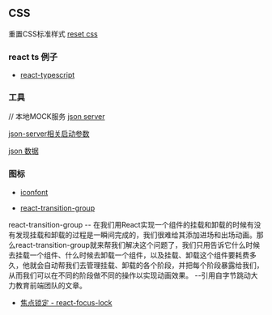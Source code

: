
## CSS

重置CSS标准样式
[reset css](https://meyerweb.com/eric/tools/css/reset/)

### react ts 例子
* [react-typescript](https://react-typescript-cheatsheet.netlify.app/docs/basic/getting-started/basic_type_example/)


### 工具
// 本地MOCK服务
[json server](https://github.com/typicode/json-server)

[json-server相关启动参数](https://blog.csdn.net/ligonglanyuan/article/details/120665684)

[json 数据](https://jsonplaceholder.typicode.com/guide/)


### 图标
* [iconfont](https://www.iconfont.cn/)

* [react-transition-group](https://reactcommunity.org/react-transition-group/)

react-transition-group -- 在我们用React实现一个组件的挂载和卸载的时候有没有发现挂载和卸载的过程是一瞬间完成的，我们很难给其添加进场和出场动画。那么react-transition-group就来帮我们解决这个问题了，我们只用告诉它什么时候去挂载一个组件、什么时候去卸载一个组件，以及挂载、卸载这个组件要耗费多久，他就会自动帮我们去管理挂载、卸载的各个阶段，并把每个阶段暴露给我们，从而我们可以在不同的阶段做不同的操作以实现动画效果。 --引用自字节跳动大力教育前端团队的文章。

* [焦点锁定 - react-focus-lock](https://github.com/theKashey/react-focus-lock)

